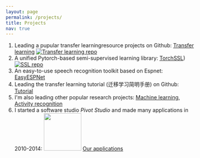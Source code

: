 ```yaml
---
layout: page
permalink: /projects/
title: Projects
nav: true
---
```


1. Leading a pupular transfer learningresource projects on Github: [Transfer learning](https://github/jindongwang/transferlearning) [![Transfer learning repo](https://img.shields.io/github/stars/jindongwang/transferlearning?style=social)](https://github/jindongwang/transferlearning)
2. A unified Pytorch-based semi-supervised learning library: [TorchSSL](https://github.com/TorchSSL/TorchSSL)) [![SSL repo](https://img.shields.io/github/stars/torchssl/torchssl?style=social)](https://github/stars/torchssl/torchssl)
3. An easy-to-use speech recognition toolkit based on Espnet: [EasyESPNet](https://github.com/jindongwang/EasyEspnet)
4. Leading the transfer learning tutorial (迁移学习简明手册) on Github:
                    [Tutorial](https://github.com/jindongwang/transferlearning-tutorial)
5. I'm also leading other popular research projects: [Machine learning](https://github.com/jindongwang/MachineLearning), [Activity recognition](https://github.com/jindongwang/activityrecognition)
6. I started a software studio *Pivot Studio* and made many applications in 2010-2014: <img src="http://jd92.wang/assets/image/logo.png" width="100" /> [Our applications](https://v.youku.com/v_show/id_XNjI2Njg2MzAw.html?spm=a2hbt.13141534.1_2.d_1&scm=20140719.manual.114461.video_XNjI2Njg2MzAw)
